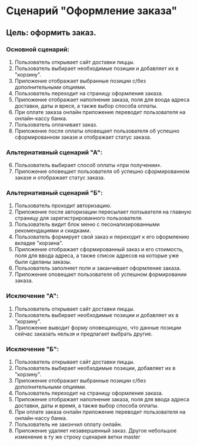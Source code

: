 # Сценарий "Оформление заказа"
## Цель: оформить заказ.
### Основной сценарий:
1. Пользователь открывает сайт доставки пиццы.
2. Пользователь выбирает необходимые позиции и добавляет их в "корзину".
3. Приложение отображает выбранные позиции с/без дополнительными опциями.
4. Пользователь переходит на страницу оформления заказа.
5. Приложение отображает наполнение заказа, поля для воода адреса доставки, даты и вреся, а также выбор способа оплаты.
6. При оплате заказа онлайн приложение переводит пользователя на онлайн-кассу банка.
7. Пользователь оплачивает заказ.
8. Приложение после оплаты оповещает пользователя об успешно сформированном заказе и отображает статус заказа.
### Альтернативный сценарий "А":
6. Пользователь выбирает способ оплаты «при получении».
7. Приложение оповещает пользователя об успешно сформированном заказе и отображает статус заказа.
### Альтернативный сценарий "Б":
1. Пользователь проходит авторизацию.
2. Приложение после авторизации пересылает ползьвателя на главную страницу для зарегистрированного пользователя.
3. Пользователь видит блок меню с песонализированными рекомендациями и скидками.
4. Пользователь формирует свой заказ и переходит к его оформлению вкладке "корзина".
5. Приложение отображает сформированный заказ и его стоимость, поля для ввода адреса, а также список адресов на которые уже были сделаны заказы.
6. Пользователь заполняет поля и заканчивает оформление заказа.
7. Приложение оповещает пользователя об успешном формировании заказа.
### Исключение "А":
1. Пользователь открывает сайт доставки пиццы.
2. Пользователь выбирает необходимые позиции и добавляет их в "корзину".
3. Приложение выводит форму оповещающую, что данные позиции сейчас заказать нельзя и предлагает выбрать другие. 
### Исключение "Б":
1. Пользователь открывает сайт доставки пиццы.
2. Пользователь выбирает необходимые позиции, добавляет их в "корзину".
3. Приложение отображает выбранные позиции с/без дополнительными опциями.
4. Пользователь переходит на страницу оформления заказа.
5. Приложение отображает наполнение заказа, поля для ввода адреса  доставки, даты и время, а также выбор способа оплаты.
6. При оплате заказа онлайн приложение переводит пользователя на онлайн-кассу банка.
7. Пользователь не закончил оплату онлайн.
8. Приложение удаляет незавершенный заказ.
Другое небольшое изменение в ту же строку сценария ветки master